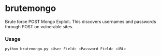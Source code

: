 # brutemongo
Brute force POST Mongo Exploit. This discovers usernames and passwords through POST on vulnerable sites.

### Usage

```bash
python brutemongo.py <User Field> <Password Field> <URL>
```
